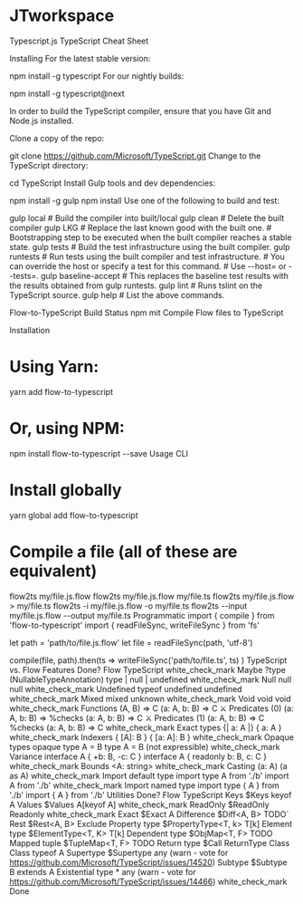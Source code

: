 # JTworkspace
Typescript.js
TypeScript Cheat Sheet

Installing
For the latest stable version:

npm install -g typescript
For our nightly builds:

npm install -g typescript@next

In order to build the TypeScript compiler, ensure that you have Git and Node.js installed.

Clone a copy of the repo:

git clone https://github.com/Microsoft/TypeScript.git
Change to the TypeScript directory:

cd TypeScript
Install Gulp tools and dev dependencies:

npm install -g gulp
npm install
Use one of the following to build and test:

gulp local            # Build the compiler into built/local
gulp clean            # Delete the built compiler
gulp LKG              # Replace the last known good with the built one.
                      # Bootstrapping step to be executed when the built compiler reaches a stable state.
gulp tests            # Build the test infrastructure using the built compiler.
gulp runtests         # Run tests using the built compiler and test infrastructure.
                      # You can override the host or specify a test for this command.
                      # Use --host=<hostName> or --tests=<testPath>.
gulp baseline-accept  # This replaces the baseline test results with the results obtained from gulp runtests.
gulp lint             # Runs tslint on the TypeScript source.
gulp help             # List the above commands.

Flow-to-TypeScript Build Status npm mit
Compile Flow files to TypeScript

Installation
# Using Yarn:
yarn add flow-to-typescript

# Or, using NPM:
npm install flow-to-typescript --save
Usage
CLI
# Install globally
yarn global add flow-to-typescript

# Compile a file (all of these are equivalent)
flow2ts my/file.js.flow
flow2ts my/file.js.flow my/file.ts
flow2ts my/file.js.flow > my/file.ts
flow2ts -i my/file.js.flow -o my/file.ts
flow2ts --input my/file.js.flow --output my/file.ts
Programmatic
import { compile } from 'flow-to-typescript'
import { readFileSync, writeFileSync } from 'fs'

let path = 'path/to/file.js.flow'
let file = readFileSync(path, 'utf-8')

compile(file, path).then(ts =>
  writeFileSync('path/to/file.ts', ts)
)
TypeScript vs. Flow
Features
Done?		Flow	TypeScript
white_check_mark	Maybe	?type (NullableTypeAnnotation)	type | null | undefined
white_check_mark	Null	null	null
white_check_mark	Undefined	typeof undefined	undefined
white_check_mark	Mixed	mixed	unknown
white_check_mark	Void	void	void
white_check_mark	Functions	(A, B) => C	(a: A, b: B) => C
⚔	Predicates (0)	(a: A, b: B) => %checks	(a: A, b: B) => C
⚔	Predicates (1)	(a: A, b: B) => C %checks	(a: A, b: B) => C
white_check_mark	Exact types	{| a: A |}	{ a: A }
white_check_mark	Indexers	{ [A]: B }	{ [a: A]: B }
white_check_mark	Opaque types	opaque type A = B	type A = B (not expressible)
white_check_mark	Variance	interface A { +b: B, -c: C }	interface A { readonly b: B, c: C }
white_check_mark	Bounds	<A: string>	<A extends string>
white_check_mark	Casting	(a: A)	(a as A)
white_check_mark	Import default type	import type A from './b'	import A from './b'
white_check_mark	Import named type	import type { A } from './b'	import { A } from './b'
Utilities
Done?		Flow	TypeScript
Keys	$Keys<A>	keyof A
Values	$Values<A>	A[keyof A]
white_check_mark	ReadOnly	$ReadOnly<A>	Readonly<A>
white_check_mark	Exact	$Exact<A>	A
Difference	$Diff<A, B>	TODO`
Rest	$Rest<A, B>	Exclude
Property type	$PropertyType<T, k>	T[k]
Element type	$ElementType<T, K>	T[k]
Dependent type	$ObjMap<T, F>	TODO
Mapped tuple	$TupleMap<T, F>	TODO
Return type	$Call<F>	ReturnType
Class	Class<A>	typeof A
Supertype	$Supertype<A>	any (warn - vote for https://github.com/Microsoft/TypeScript/issues/14520)
Subtype	$Subtype<A>	B extends A
Existential type	*	any (warn - vote for https://github.com/Microsoft/TypeScript/issues/14466)
white_check_mark Done
